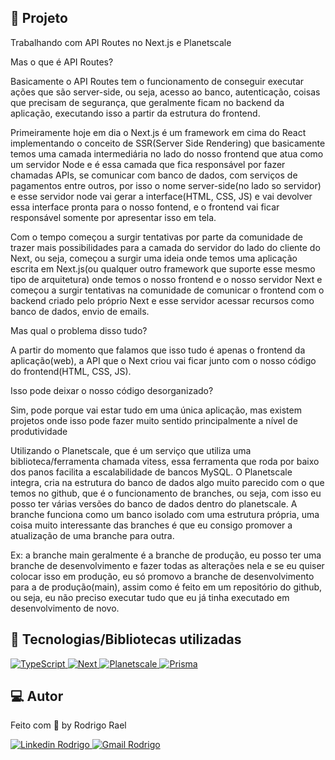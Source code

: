 ## :page_with_curl: Projeto

<LINKEDIN>
Trabalhando com API Routes no Next.js e Planetscale

Mas o que é API Routes?
</LINKEDIN>

Basicamente o API Routes tem o funcionamento de conseguir executar ações que são server-side, ou seja, acesso ao banco, autenticação, coisas que precisam de segurança, que geralmente ficam no backend da aplicação, executando isso a partir da estrutura do frontend.

<LINKEDIN>
Primeiramente hoje em dia o Next.js é um framework em cima do React implementando o conceito de SSR(Server Side Rendering) que basicamente temos uma camada intermediária no lado do nosso frontend que atua como um servidor Node e é essa camada que fica responsável por fazer chamadas APIs, se comunicar com banco de dados, com serviços de pagamentos entre outros, por isso o nome server-side(no lado so servidor) e esse servidor node vai gerar a interface(HTML, CSS, JS) e vai devolver essa interface pronta para o nosso fontend, e o frontend vai ficar responsável somente por apresentar isso em tela.
</LINKEDIN>

Com o tempo começou a surgir tentativas por parte da comunidade de trazer mais possibilidades para a camada do servidor do lado do cliente do Next, ou seja, começou a surgir uma ideia onde temos uma aplicação escrita em Next.js(ou qualquer outro framework que suporte esse mesmo tipo de arquitetura) onde temos o nosso frontend e o nosso servidor Next e começou a surgir tentativas na comunidade de comunicar o frontend com o backend criado pelo próprio Next e esse servidor acessar recursos como banco de dados, envio de emails.

<LINKEDIN>
Mas qual o problema disso tudo?
</LINKEDIN>

A partir do momento que falamos que isso tudo é apenas o frontend da aplicação(web), a API que o Next criou vai ficar junto com o nosso código do frontend(HTML, CSS, JS).

<LINKEDIN>
Isso pode deixar o nosso código desorganizado?

Sim, pode porque vai estar tudo em uma única aplicação, mas existem projetos onde isso pode fazer muito sentido principalmente a nível de produtividade
</LINKEDIN>

Utilizando o Planetscale, que é um serviço que utiliza uma biblioteca/ferramenta
chamada vitess, essa ferramenta que roda por baixo dos panos facilita a escalabilidade de bancos MySQL.
O Planetscale integra, cria na estrutura do banco de dados algo muito parecido com o que temos no github, que é o funcionamento de branches, ou seja, com isso eu posso ter várias versões do banco de dados dentro do planetscale. A branche funciona como um banco isolado com uma estrutura própria, uma coisa muito interessante das branches é que eu consigo promover a atualização de uma branche para outra.

Ex: a branche main geralmente é a branche de produção, eu posso ter uma branche de desenvolvimento e fazer todas as alterações nela e se eu quiser colocar isso em produção, eu só promovo a branche de desenvolvimento para a de produção(main), assim como é feito em um repositório do github, ou seja, eu não preciso executar tudo que eu já tinha executado em desenvolvimento de novo.

## 🚀 Tecnologias/Bibliotecas utilizadas

<a href="https://www.typescriptlang.org/" target="_blank"> <img src="https://img.shields.io/badge/-TypeScript-3178C6?style=flat-square&logo=TypeScript&logoColor=white" alt="TypeScript"> </a>
<a href="https://nextjs.org/" target="_blank"> <img src="https://img.shields.io/badge/-Next.js-000000?style=flat-square&logo=vercel&logoColor=white" alt="Next"> </a>
<a href="https://planetscale.com/" target="_blank"> <img src="https://img.shields.io/badge/-Planetscale-F35815?style=flat-square&logo=planetscale&logoColor=white" alt="Planetscale"> </a>
<a href="https://www.prisma.io/" target="_blank"> <img src="https://img.shields.io/badge/-Prisma-3368FF?style=flat-square&logo=prisma&logoColor=white" alt="Prisma"> </a>

## 💻 Autor

Feito com 💜 by Rodrigo Rael

<a href="https://www.linkedin.com/in/rodrigo-rael-a7a4b51a9/" target="_blank"> <img src="https://img.shields.io/badge/-RodrigoRael-blue?style=flat-square&logo=Linkedin&logoColor=white&link=https" alt="Linkedin Rodrigo"> </a>
<a href="https://img.shields.io/badge/-rodrigorael53@gmail.com-c14438?style=flat-square&logo=Gmail&logoColor=white&link=mailto:rodrigorael53@gmail.com" target="_blank"> <img src="https://img.shields.io/badge/-rodrigorael53@gmail.com-c14438?style=flat-square&logo=Gmail&logoColor=white&link=mailto:rodrigorael53@gmail.com" alt="Gmail Rodrigo"> </a>